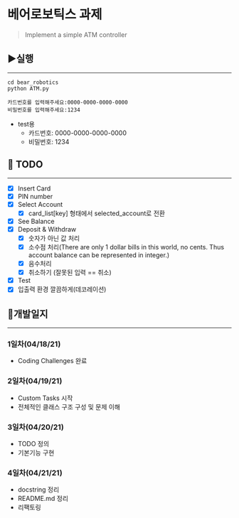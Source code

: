 # 베어로보틱스 과제
> Implement a simple ATM controller

## :arrow_forward:실행

---

```
cd bear_robotics
python ATM.py

카드번호를 입력해주세요:0000-0000-0000-0000
비밀번호를 입력해주세요:1234
```
- test용
    - 카드번호: 0000-0000-0000-0000
    - 비밀번호: 1234
## 📌 TODO

---

- [x] Insert Card
- [x] PIN number 
- [x] Select Account
    - [x] card_list[key] 형태에서 selected_account로 전환
- [x] See Balance
- [x] Deposit & Withdraw
    - [x] 숫자가 아닌 값 처리
    - [x] 소수점 처리(There are only 1 dollar bills in this world, no cents. Thus account balance can be represented in integer.)
    - [x] 음수처리
    - [x] 취소하기 (잘못된 입력 == 취소)
- [x] Test
- [x] 입출력 환경 깔끔하게(데코레이션)

## :ant:개발일지

---

### 1일차(04/18/21)
- Coding Challenges 완료

### 2일차(04/19/21)
- Custom Tasks 시작
- 전체적인 클래스 구조 구성 및 문제 이해

### 3일차(04/20/21)
- TODO 정의
- 기본기능 구현

### 4일차(04/21/21)
- docstring 정리
- README.md 정리
- 리팩토링
